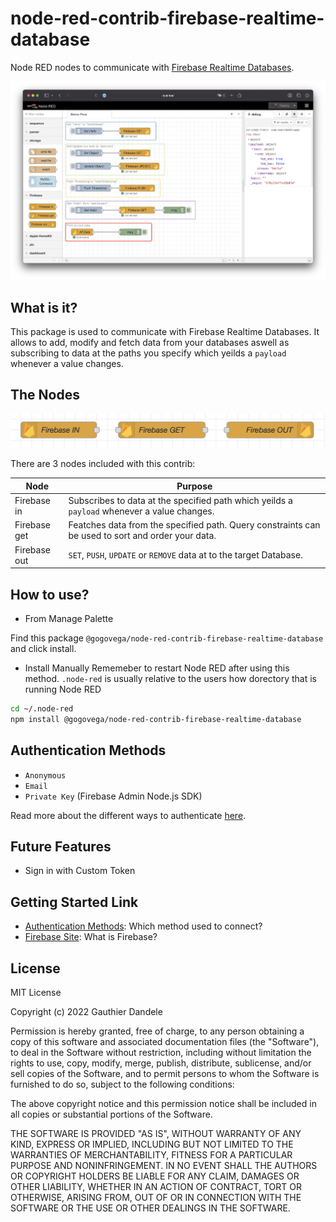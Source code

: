 # node-red-contrib-firebase-realtime-database

Node RED nodes to communicate with [Firebase Realtime Databases](https://firebase.google.com/).

![demo nodes](./docs/images/demo-nodes.png)

## What is it?

This package is used to communicate with Firebase Realtime Databases.
It allows to add, modify and fetch data from your databases aswell as subscribing to data at the paths you specify which yeilds a ```payload``` whenever a value changes.

## The Nodes

![nodes screenshot](./docs/images/nodes-screenshot.png)

There are 3 nodes included with this contrib:

| Node         | Purpose                                                                                           |
|--------------|---------------------------------------------------------------------------------------------------|
| Firebase in  | Subscribes to data at the specified path which yeilds a ```payload``` whenever a value changes.   |
| Firebase get | Featches data from the specified path. Query constraints can be used to sort and order your data. |
| Firebase out | `SET`, `PUSH`, `UPDATE` or `REMOVE` data at to the target Database.                               |

## How to use?

- From Manage Palette

Find this package `@gogovega/node-red-contrib-firebase-realtime-database` and click install.

- Install Manually
  Rememeber to restart Node RED after using this method.
  `.node-red` is usually relative to the users how dorectory that is running Node RED 

```bash
cd ~/.node-red
npm install @gogovega/node-red-contrib-firebase-realtime-database
```

## Authentication Methods

- `Anonymous`
- `Email`
- `Private Key` (Firebase Admin Node.js SDK)

Read more about the different ways to authenticate [here](./docs/Authentication.md).

## Future Features

- Sign in with Custom Token

## Getting Started Link

- [Authentication Methods](./docs/Authentication.md): Which method used to connect?
- [Firebase Site](https://firebase.google.com/): What is Firebase?

## License

MIT License

Copyright (c) 2022 Gauthier Dandele

Permission is hereby granted, free of charge, to any person obtaining a copy
of this software and associated documentation files (the "Software"), to deal
in the Software without restriction, including without limitation the rights
to use, copy, modify, merge, publish, distribute, sublicense, and/or sell
copies of the Software, and to permit persons to whom the Software is
furnished to do so, subject to the following conditions:

The above copyright notice and this permission notice shall be included in all
copies or substantial portions of the Software.

THE SOFTWARE IS PROVIDED "AS IS", WITHOUT WARRANTY OF ANY KIND, EXPRESS OR
IMPLIED, INCLUDING BUT NOT LIMITED TO THE WARRANTIES OF MERCHANTABILITY,
FITNESS FOR A PARTICULAR PURPOSE AND NONINFRINGEMENT. IN NO EVENT SHALL THE
AUTHORS OR COPYRIGHT HOLDERS BE LIABLE FOR ANY CLAIM, DAMAGES OR OTHER
LIABILITY, WHETHER IN AN ACTION OF CONTRACT, TORT OR OTHERWISE, ARISING FROM,
OUT OF OR IN CONNECTION WITH THE SOFTWARE OR THE USE OR OTHER DEALINGS IN THE
SOFTWARE.
